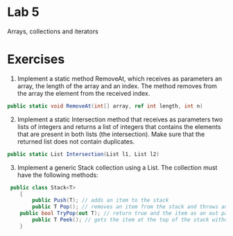 # Lab 5
Arrays, collections and iterators

# Exercises

1. Implement a static method RemoveAt, which receives as parameters an array, the length of the array and an index. The method removes from the array the element from the received index.

```C#
public static void RemoveAt(int[] array, ref int length, int n)
```

2. Implement a static Intersection method that receives as parameters two lists of integers and returns a list of integers that contains the elements that are present in both lists (the intersection). Make sure that the returned list does not contain duplicates.

```C#
public static List Intersection(List l1, List l2)
```

3. Implement a generic Stack<T> collection using a List<T>. The collection must have the following methods:

```C#
 public class Stack<T>
    {
        public Push(T); // adds an item to the stack
        public T Pop(); // removes an item from the stack and throws an exception if the stack is empty
	public bool TryPop(out T); // return true and the item as an out parameter if the pop was successful or false if the stack is empty
        public T Peek(); // gets the item at the top of the stack without removing it
    }
```